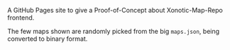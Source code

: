 
A GitHub Pages site to give a Proof-of-Concept about Xonotic-Map-Repo frontend.

The few maps shown are randomly picked from the big `maps.json`, being converted to binary format.

